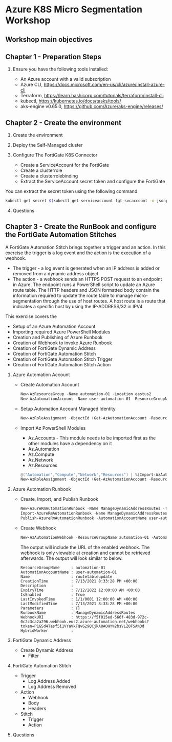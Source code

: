 # Azure K8S Micro Segmentation Workshop

## Workshop main objectives

## Chapter 1 - Preparation Steps

1. Ensure you have the following tools installed:

    * An Azure account with a valid subscription
    * Azure CLI,  <https://docs.microsoft.com/en-us/cli/azure/install-azure-cli>
    * Terraform, <https://learn.hashicorp.com/tutorials/terraform/install-cli>
    * kubectl,  <https://kubernetes.io/docs/tasks/tools/>
    * aks-engine v0.65.0, <https://github.com/Azure/aks-engine/releases/>


## Chapter 2 - Create the environment

1. Create the environment
2. Deploy the Self-Managed cluster
3. Configure The FortiGate K8S Connector

    * Create a ServiceAccount for the FortiGate
    * Create a clusterrole
    * Create a clusterrolebinding
    * Extract the ServiceAccount secret token and configure the FortiGate

You can extract the secret token using the following command

```bash
kubectl get secret $(kubectl get serviceaccount fgt-svcaccount -o jsonpath='{range .secrets[*]}{.name}{"\n"}{end}' | grep token) -o go-template='{{.data.token | base64decode}}' && echo
```

4. Questions

## Chapter 3 - Create the RunBook and configure the FortiGate Automation Stitches

A FortiGate Automation Stitch brings together a trigger and an action. In this exercise the trigger is a log event and the action is the execution of a webhook.

* The trigger - a log event is generated when an IP address is added or removed from a dynamic address object
* The action - a webhook sends an HTTPS POST request to an endpoint in Azure. The endpoint runs a PowerShell script to update an Azure route table. The HTTP headers and JSON formatted body contain the information required to update the route table to manage micro-segmentation through the use of host routes. A host route is a route that indicates a specific host by using the IP-ADDRESS/32 in IPV4

This exercise covers the

* Setup of an Azure Automation Account
* Importing required Azure PowerShell Modules
* Creation and Publishing of Azure Runbook
* Creation of Webhook to invoke Azure Runbook
* Creation of FortiGate Dynamic Address
* Creation of FortiGate Automation Stitch
* Creation of FortiGate Automation Stitch Trigger
* Creation of FortiGate Automation Stitch Action

1. Azure Automation Account
    * Create Automation Account

        ```PowerShell
        New-AzResourceGroup -Name automation-01 -Location eastus2
        New-AzAutomationAccount -Name user-automation-01 -ResourceGroupName automation-01 -Location eastus2 -AssignSystemIdentity -Plan Basic
        ```

    * Setup Automation Account Managed Identity

        ```PowerShell
        New-AzRoleAssignment -ObjectId (Get-AzAutomationAccount -ResourceGroupName automation-01 -Name user-automation-01).Identity.PrincipalId -RoleDefinitionName "Contributor"
        ```

    * Import Az PowerShell Modules
        * Az.Accounts - This module needs to be imported first as the other modules have a dependency on it
        * Az.Automation
        * Az.Compute
        * Az.Network
        * Az.Resources

        ```PowerShell
        @("Automation","Compute","Network","Resources") | %{Import-AzAutomationModule -Name Az.$_ -AutomationAccountName user-automation-01 -ResourceGroupName automation-01 -ContentLinkUri https://www.powershellgallery.com/api/v2/package/Az.$_}
        New-AzRoleAssignment -ObjectId (Get-AzAutomationAccount -ResourceGroupName automation-01 -Name user-automation-01).Identity.PrincipalId -RoleDefinitionName "Contributor"
        ```

2. Azure Automation Runbook
    * Create, Import, and Publish Runbook

        ```PowerShell
        New-AzureRmAutomationRunbook -Name ManageDynamicAddressRoutes -Type PowerShell -ResourceGroupName automation-01 -AutomationAccountName user-automation-01
        Import-AzureRmAutomationRunbook -Name ManageDynamicAddressRoutes -Path .\ManageDynamicAddressRoutes.ps1 -Type PowerShell -ResourceGroupName automation-01 -AutomationAccountName user-automation-01 –Force
        Publish-AzureRmAutomationRunbook -AutomationAccountName user-automation-01 -ResourceGroupName automation-01 -Name ManageDynamicAddressRoutes
        ```

    * Create Webhook

        ```PowerShell
        New-AzAutomationWebhook -ResourceGroupName automation-01 -AutomationAccountName user-automation-01 -RunbookName ManageDynamicAddressRoutes -Name routetableupdate -IsEnabled $True -ExpiryTime "07/12/2022" -Force
        ```

        The output will include the URL of the enabled webhook. The webhook is only viewable at creation and cannot be retrieved afterwards. The output will look similar to below.

        ```text
        ResourceGroupName     : automation-01
        AutomationAccountName : user-automation-01
        Name                  : routetableupdate
        CreationTime          : 7/13/2021 8:33:28 PM +00:00
        Description           :
        ExpiryTime            : 7/12/2022 12:00:00 AM +00:00
        IsEnabled             : True
        LastInvokedTime       : 1/1/0001 12:00:00 AM +00:00
        LastModifiedTime      : 7/13/2021 8:33:28 PM +00:00
        Parameters            : {}
        RunbookName           : ManageDynamicAddressRoutes
        WebhookURI            : https://f5f015ed-566f-483d-972c-0c2c3ca2a296.webhook.eus2.azure-automation.net/webhooks?token=P1GSd4Tasf5i1VYaVkFQvG29QCjkA8AOHY%2bsVLZOFSA%3d
        HybridWorker          :
        ```

3. FortiGate Dynamic Address
    * Create Dynamic Address
        * Filter
4. FortiGate Automation Stitch
    * Trigger
        * Log Address Added
        * Log Address Removed
    * Action
        * Webhook
        * Body
        * Headers
    * Stitch
        * Trigger
        * Action

5. Questions
